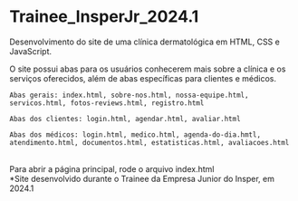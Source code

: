 # Trainee_InsperJr_2024.1
Desenvolvimento do site de uma clínica dermatológica em HTML, CSS e JavaScript. 

O site possui abas para os usuários conhecerem mais sobre a clínica e os serviços oferecidos, além de abas específicas para clientes e médicos. 
    
    Abas gerais: index.html, sobre-nos.html, nossa-equipe.html, servicos.html, fotos-reviews.html, registro.html

    Abas dos clientes: login.html, agendar.html, avaliar.html

    Abas dos médicos: login.html, medico.html, agenda-do-dia.hmtl, atendimento.html, documentos.html, estatisticas.html, avaliacoes.html

<br>
Para abrir a página principal, rode o arquivo index.html


<br> 
*Site desenvolvido durante o Trainee da Empresa Junior do Insper, em 2024.1
